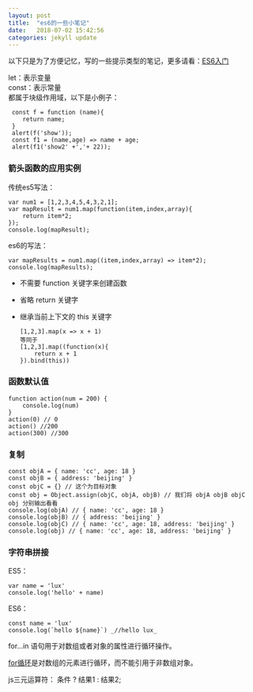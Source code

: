 ```yaml
---
layout: post
title:  "es6的一些小笔记"
date:   2018-07-02 15:42:56
categories: jekyll update
---
```


以下只是为了方便记忆，写的一些提示类型的笔记，更多请看：[ES6入门](http://es6.ruanyifeng.com/)

let：表示变量  
const：表示常量  
都属于块级作用域，以下是小例子：
   

     const f = function (name){
    	return name;
     }
     alert(f('show'));
     const f1 = (name,age) => name + age;
     alert(f1('show2' +','+ 22));

### 箭头函数的应用实例

传统es5写法：

    var num1 = [1,2,3,4,5,4,3,2,1];
    var mapResult = num1.map(function(item,index,array){
	    return item*2;
    });
    console.log(mapResult);
    
es6的写法：

    var mapResults = num1.map((item,index,array) => item*2);
    console.log(mapResults);
    
-   不需要 function 关键字来创建函数
-   省略 return 关键字
-   继承当前上下文的 this 关键字

		[1,2,3].map(x => x + 1)  
		等同于
		[1,2,3].map((function(x){
	    	return x + 1
	    }).bind(this))
	
### 函数默认值

    function action(num = 200) {
	    console.log(num)
    }
    action(0) // 0
    action() //200
    action(300) //300
    
### 复制

    const objA = { name: 'cc', age: 18 }
    const objB = { address: 'beijing' }
    const objC = {} // 这个为目标对象
    const obj = Object.assign(objC, objA, objB) // 我们将 objA objB objC obj 分别输出看看
    console.log(objA) // { name: 'cc', age: 18 }
    console.log(objB) // { address: 'beijing' }
    console.log(objC) // { name: 'cc', age: 18, address: 'beijing' }
    console.log(obj) // { name: 'cc', age: 18, address: 'beijing' } 
    
### 字符串拼接
 
ES5：

    var name = 'lux'
    console.log('hello' + name)

ES6：

    const name = 'lux'
    console.log(`hello ${name}`) _//hello lux_

for...in 语句用于对数组或者对象的属性进行循环操作。

[for循环](https://www.baidu.com/s?wd=for%E5%BE%AA%E7%8E%AF&tn=SE_PcZhidaonwhc_ngpagmjz&rsv_dl=gh_pc_zhidao)是对数组的元素进行循环，而不能引用于非数组对象。


js三元运算符：
条件 ? 结果1 : 结果2;